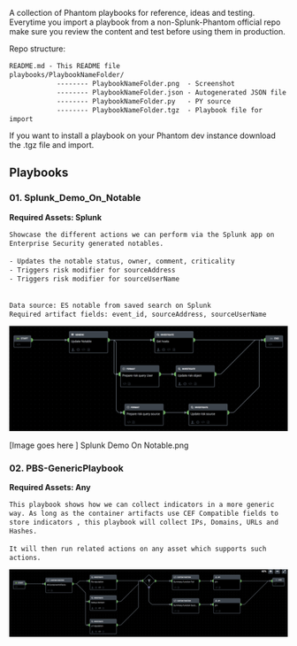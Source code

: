 A collection of Phantom playbooks for reference, ideas and testing. Everytime you import a playbook from a non-Splunk-Phantom official repo make sure you review the content and test before using them in production. 

Repo structure:
```
README.md - This README file
playbooks/PlaybookNameFolder/
			-------- PlaybookNameFolder.png  - Screenshot
			-------- PlaybookNameFolder.json - Autogenerated JSON file 
			-------- PlaybookNameFolder.py   - PY source
			-------- PlaybookNameFolder.tgz  - Playbook file for import
```

If you want to install a playbook on your Phantom dev instance download the .tgz file and import. 

Playbooks
-----------


### 01. Splunk_Demo_On_Notable

**Required Assets: Splunk**

```
Showcase the different actions we can perform via the Splunk app on Enterprise Security generated notables. 

- Updates the notable status, owner, comment, criticality
- Triggers risk modifier for sourceAddress
- Triggers risk modifier for sourceUserName


Data source: ES notable from saved search on Splunk
Required artifact fields: event_id, sourceAddress, sourceUserName
```
![Splunk_Demo_On_Notable](https://github.com/dlamspl/phantom-playbook-samples/raw/master/playbooks/01.PBS-Splunk_Demo_On_Notable/PBS-Splunk%20Demo%20On%20Notable.png)

[Image goes here ] Splunk Demo On Notable.png

### 02. PBS-GenericPlaybook

**Required Assets: Any**

```
This playbook shows how we can collect indicators in a more generic way. As long as the container artifacts use CEF Compatible fields to store indicators , this playbook will collect IPs, Domains, URLs and Hashes. 

It will then run related actions on any asset which supports such actions. 
```

![PBS-GenericPlaybook](https://github.com/dlamspl/phantom-playbook-samples/raw/master/playbooks/02.PBS-GenericPlaybook/PBS-GenericPlaybook.png)